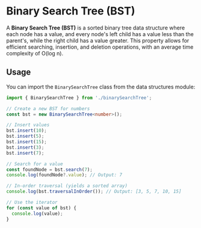 # Binary Search Tree (BST)

A **Binary Search Tree (BST)** is a sorted binary tree data structure where each node has a value, and every node's left child has a value less than the parent's, while the right child has a value greater. This property allows for efficient searching, insertion, and deletion operations, with an average time complexity of O(log n).

## Usage

You can import the `BinarySearchTree` class from the data structures module:

```typescript
import { BinarySearchTree } from './binarySearchTree';

// Create a new BST for numbers
const bst = new BinarySearchTree<number>();

// Insert values
bst.insert(10);
bst.insert(5);
bst.insert(15);
bst.insert(3);
bst.insert(7);

// Search for a value
const foundNode = bst.search(7);
console.log(foundNode?.value); // Output: 7

// In-order traversal (yields a sorted array)
console.log(bst.traversalInOrder()); // Output: [3, 5, 7, 10, 15]

// Use the iterator
for (const value of bst) {
  console.log(value);
}
```
